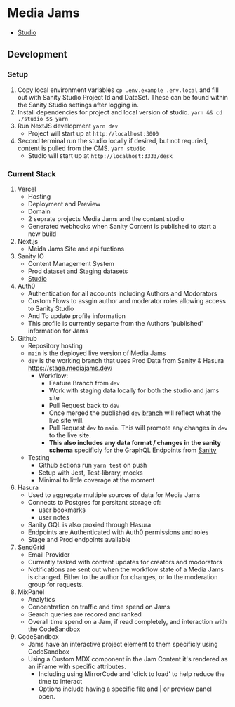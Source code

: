 # Media Jams

- [Studio](./studio/README.md)

## Development

### Setup

1. Copy local environment variables `cp .env.example .env.local` and fill out with Sanity Studio Project Id and DataSet. These can be found within the Sanity Studio settings after logging in.
1. Install dependencies for project and local version of studio. `yarn && cd ./studio $$ yarn`
1. Run NextJS development `yarn dev`
   - Project will start up at `http://localhost:3000`
1. Second terminal run the studio locally if desired, but not requried, content is pulled from the CMS. `yarn studio`
   - Studio will start up at `http://localhost:3333/desk`

### Current Stack

1. Vercel
   - Hosting
   - Deployment and Preview
   - Domain
   - 2 seprate projects Media Jams and the content studio
   - Generated webhooks when Sanity Content is published to start a new build
1. Next.js
   - Meida Jams Site and api fuctions
1. Sanity IO
   - Content Management System
   - Prod dataset and Staging datasets
   - [Studio](./studio/README.md)
1. Auth0
   - Authentication for all accounts including Authors and Modorators
   - Custom Flows to assgin author and moderator roles allowing access to Sanity Studio
   - And To update profile information
   - This profile is currently separte from the Authors 'published' information for Jams
1. Github
   - Repository hosting
   - `main` is the deployed live version of Media Jams
   - `dev` is the working branch that uses Prod Data from Sanity & Hasura https://stage.mediajams.dev/
     - Workflow:
       - Feature Branch from `dev`
       - Work with staging data locally for both the studio and jams site
       - Pull Request back to `dev`
       - Once merged the published `dev` [branch](https://stage.mediajams.dev/) will reflect what the live site will.
       - Pull Request `dev` to `main`. This will promote any changes in `dev` to the live site.
       - **This also includes any data format / changes in the sanity schema** specificly for the GraphQL Endpoints from [Sanity](.github/workflows/studio.yml)
   - Testing
     - Github actions run `yarn test` on push
     - Setup with Jest, Test-library, mocks
     - Minimal to little coverage at the moment
1. Hasura
   - Used to aggregate multiple sources of data for Media Jams
   - Connects to Postgres for persitant storage of:
     - user bookmarks
     - user notes
   - Sanity GQL is also proxied through Hasura
   - Endpoints are Authenticated with Auth0 permissions and roles
   - Stage and Prod endpoints available
1. SendGrid
   - Email Provider
   - Currently tasked with content updates for creators and modorators
   - Notifications are sent out when the workflow state of a Media Jams is changed. Either to the author for changes, or to the moderation group for requests.
1. MixPanel
   - Analytics
   - Concentration on traffic and time spend on Jams
   - Search queries are recored and ranked
   - Overall time spend on a Jam, if read completely, and interaction with the CodeSandbox
1. CodeSandbox
   - Jams have an interactive project element to them specificly using CodeSandbox
   - Using a Custom MDX component in the Jam Content it's rendered as an iFrame with specific attributes.
     - Including using MirrorCode and 'click to load' to help reduce the time to interact
     - Options include having a specific file and | or preview panel open.
